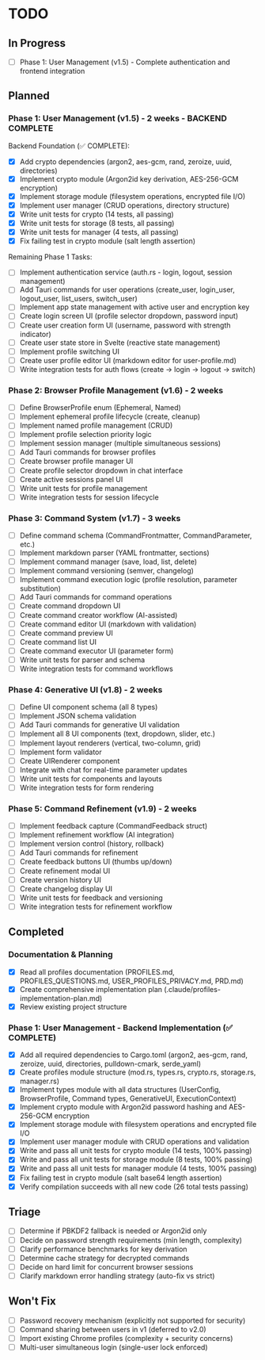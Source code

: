 # TODO

## In Progress
- [ ] Phase 1: User Management (v1.5) - Complete authentication and frontend integration

## Planned

### Phase 1: User Management (v1.5) - 2 weeks - BACKEND COMPLETE
Backend Foundation (✅ COMPLETE):
- [x] Add crypto dependencies (argon2, aes-gcm, rand, zeroize, uuid, directories)
- [x] Implement crypto module (Argon2id key derivation, AES-256-GCM encryption)
- [x] Implement storage module (filesystem operations, encrypted file I/O)
- [x] Implement user manager (CRUD operations, directory structure)
- [x] Write unit tests for crypto (14 tests, all passing)
- [x] Write unit tests for storage (8 tests, all passing)
- [x] Write unit tests for manager (4 tests, all passing)
- [x] Fix failing test in crypto module (salt length assertion)

Remaining Phase 1 Tasks:
- [ ] Implement authentication service (auth.rs - login, logout, session management)
- [ ] Add Tauri commands for user operations (create_user, login_user, logout_user, list_users, switch_user)
- [ ] Implement app state management with active user and encryption key
- [ ] Create login screen UI (profile selector dropdown, password input)
- [ ] Create user creation form UI (username, password with strength indicator)
- [ ] Create user state store in Svelte (reactive state management)
- [ ] Implement profile switching UI
- [ ] Create user profile editor UI (markdown editor for user-profile.md)
- [ ] Write integration tests for auth flows (create → login → logout → switch)

### Phase 2: Browser Profile Management (v1.6) - 2 weeks
- [ ] Define BrowserProfile enum (Ephemeral, Named)
- [ ] Implement ephemeral profile lifecycle (create, cleanup)
- [ ] Implement named profile management (CRUD)
- [ ] Implement profile selection priority logic
- [ ] Implement session manager (multiple simultaneous sessions)
- [ ] Add Tauri commands for browser profiles
- [ ] Create browser profile manager UI
- [ ] Create profile selector dropdown in chat interface
- [ ] Create active sessions panel UI
- [ ] Write unit tests for profile management
- [ ] Write integration tests for session lifecycle

### Phase 3: Command System (v1.7) - 3 weeks
- [ ] Define command schema (CommandFrontmatter, CommandParameter, etc.)
- [ ] Implement markdown parser (YAML frontmatter, sections)
- [ ] Implement command manager (save, load, list, delete)
- [ ] Implement command versioning (semver, changelog)
- [ ] Implement command execution logic (profile resolution, parameter substitution)
- [ ] Add Tauri commands for command operations
- [ ] Create command dropdown UI
- [ ] Create command creator workflow (AI-assisted)
- [ ] Create command editor UI (markdown with validation)
- [ ] Create command preview UI
- [ ] Create command list UI
- [ ] Create command executor UI (parameter form)
- [ ] Write unit tests for parser and schema
- [ ] Write integration tests for command workflows

### Phase 4: Generative UI (v1.8) - 2 weeks
- [ ] Define UI component schema (all 8 types)
- [ ] Implement JSON schema validation
- [ ] Add Tauri commands for generative UI validation
- [ ] Implement all 8 UI components (text, dropdown, slider, etc.)
- [ ] Implement layout renderers (vertical, two-column, grid)
- [ ] Implement form validator
- [ ] Create UIRenderer component
- [ ] Integrate with chat for real-time parameter updates
- [ ] Write unit tests for components and layouts
- [ ] Write integration tests for form rendering

### Phase 5: Command Refinement (v1.9) - 2 weeks
- [ ] Implement feedback capture (CommandFeedback struct)
- [ ] Implement refinement workflow (AI integration)
- [ ] Implement version control (history, rollback)
- [ ] Add Tauri commands for refinement
- [ ] Create feedback buttons UI (thumbs up/down)
- [ ] Create refinement modal UI
- [ ] Create version history UI
- [ ] Create changelog display UI
- [ ] Write unit tests for feedback and versioning
- [ ] Write integration tests for refinement workflow

## Completed

### Documentation & Planning
- [x] Read all profiles documentation (PROFILES.md, PROFILES_QUESTIONS.md, USER_PROFILES_PRIVACY.md, PRD.md)
- [x] Create comprehensive implementation plan (.claude/profiles-implementation-plan.md)
- [x] Review existing project structure

### Phase 1: User Management - Backend Implementation (✅ COMPLETE)
- [x] Add all required dependencies to Cargo.toml (argon2, aes-gcm, rand, zeroize, uuid, directories, pulldown-cmark, serde_yaml)
- [x] Create profiles module structure (mod.rs, types.rs, crypto.rs, storage.rs, manager.rs)
- [x] Implement types module with all data structures (UserConfig, BrowserProfile, Command types, GenerativeUI, ExecutionContext)
- [x] Implement crypto module with Argon2id password hashing and AES-256-GCM encryption
- [x] Implement storage module with filesystem operations and encrypted file I/O
- [x] Implement user manager module with CRUD operations and validation
- [x] Write and pass all unit tests for crypto module (14 tests, 100% passing)
- [x] Write and pass all unit tests for storage module (8 tests, 100% passing)
- [x] Write and pass all unit tests for manager module (4 tests, 100% passing)
- [x] Fix failing test in crypto module (salt base64 length assertion)
- [x] Verify compilation succeeds with all new code (26 total tests passing)

## Triage
- [ ] Determine if PBKDF2 fallback is needed or Argon2id only
- [ ] Decide on password strength requirements (min length, complexity)
- [ ] Clarify performance benchmarks for key derivation
- [ ] Determine cache strategy for decrypted commands
- [ ] Decide on hard limit for concurrent browser sessions
- [ ] Clarify markdown error handling strategy (auto-fix vs strict)

## Won't Fix
- [ ] Password recovery mechanism (explicitly not supported for security)
- [ ] Command sharing between users in v1 (deferred to v2.0)
- [ ] Import existing Chrome profiles (complexity + security concerns)
- [ ] Multi-user simultaneous login (single-user lock enforced)

